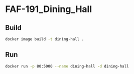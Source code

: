 # FAF-191_Dining_Hall

## Build

```bash
docker image build -t dining-hall .
```

## Run

```bash
docker run -p 80:5000 --name dining-hall -d dining-hall
```
